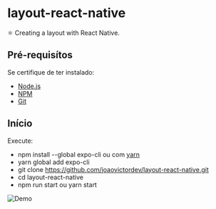 # layout-react-native
⚛️ Creating a layout with React Native.

## Pré-requisítos
Se certifique de ter instalado:
* [Node.js](https://nodejs.org/)
* [NPM](https://www.npmjs.com/)
* [Git](https://git-scm.com/)

## Início
Execute: 
* npm install --global expo-cli
ou com [yarn](https://yarnpkg.com/)
* yarn global add expo-cli
* git clone https://github.com/joaovictordev/layout-react-native.git
* cd layout-react-native
* npm run start ou yarn start

![Demo](https://res.cloudinary.com/dqqrsraas/image/upload/v1611898012/Captura_de_tela_de_2021-01-29_02-23-05_jxpo1l.png)
